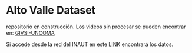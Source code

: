 # Alto Valle Dataset
repositorio en construcción. Los videos sin procesar se pueden encontrar en: [GIVSI-UNCOMA](http://sige.uncoma.edu.ar/~givsi-data/datasets/
) 

Si accede desde la red del INAUT en este [LINK](http://190.124.230.117/AVD/) encontrará los datos.
